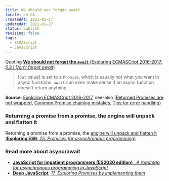 ```yaml
---
title: We should not forget await
locale: en-CA
createdAt: 2021-01-27
updatedAt: 2021-01-27
status: publish
revising: false
tags:
  - ECMAScript
  - JavaScript
---
```


Quoting [**We should not forget the `await`** (Exploring ECMASCript 2016-2017;
_5.3.1 Don’t forget
await_][public-book-exploring2016-17-async-do-not-forget-await])

> \[`out` value\] is set to a `Promise`, which is usually not what you want in
> async functions. `await` can even make sense if an async function doesn’t
> return anything.

**Source**: [Exploring ECMASCript 2016-2017][public-book-exploring2016-17],
see-also ([Returned Promises are not
wrapped][public-book-exploring2016-17-async-returning-promises], [Common Promise
chaining mistakes][public-book-exploring2015-common-promise-mistakes], [Tips for
error handling][public-book-exploring2015-promise-error-handling])

### Returning a promise from a promise, the engine will unpack and flatten it

Returning a promise from a promise, the [engine will unpack and flatten it
(**Exploring ES6**; _25. Promises for asynchronous
programming_)][public-book-exploring2015-promise-flattening]

### Read more about async/await

- [**JavaScript for impatient programmers (ES2020 edition)** , _A roadmap for
  asynchronous programming in JavaScript_][public-book-impatientjs-async-js]
- [**Deep JavaScript**, _17 Exploring Promises by implementing
  them_][public-book-deepjs-implementing-promises]

[public-book-exploring2016-17-async-do-not-forget-await]:
  https://exploringjs.com/es2016-es2017/ch_async-functions.html#_dont-forget-await
  'Exploring ECMASCript 2016-2017, chapter: 5.3.1 Don’t forget await'
[public-book-exploring2016-17-async-returning-promises]:
  https://exploringjs.com/es2016-es2017/ch_async-functions.html#_returned-promises-are-not-wrapped
  'Exploring ECMASCript 2016-2017, chapter: 5.2.4 Returned Promises are not wrapped'
[public-book-exploring2016-17]:
  https://exploringjs.com/es2016-es2017/
  'Exploring ECMASCript 2016-2017'
[public-book-exploring2015-common-promise-mistakes]:
  https://exploringjs.com/es6/ch_promises.html#sec_common-promise-chaining-mistakes
  'Exploring ES6, chapter: 25.9 Common Promise chaining mistakes'
[public-book-exploring2015-promise-error-handling]:
  https://exploringjs.com/es6/ch_promises.html#sec_error-handling-promises
  'Exploring ES6, chapter: 25.10 Tips for error handling'
[public-book-exploring2015-promise-flattening]:
  https://exploringjs.com/es6/ch_promises.html#_flattening
  'Exploring ES6, chapter: 25 Promises for asynchronous programming, Returning a promise from a promise, the engine will unpack and flatten it'
[public-book-impatientjs-async-js]:
  https://exploringjs.com/impatient-js/ch_async-js.html#a-roadmap-for-asynchronous-programming-in-javascript
  'JavaScript for impatient programmers, chapter: A roadmap for asynchronous programming in JavaScript'
[public-book-deepjs-implementing-promises]:
  https://exploringjs.com/deep-js/ch_implementing-promises.html
  'Deep JavaScript, chapter 17 Exploring Promises by implementing them'
